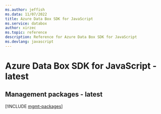 ```yaml
---
ms.author: jeffish
ms.data: 11/07/2022
title: Azure Data Box SDK for JavaScript
ms.service: databox
author: xirzec
ms.topic: reference
description: Reference for Azure Data Box SDK for JavaScript
ms.devlang: javascript
---
```

# Azure Data Box SDK for JavaScript - latest

## Management packages - latest
[!INCLUDE [mgmt-packages](data-box-mgmt-index.md)]